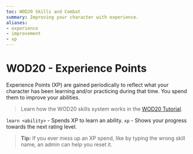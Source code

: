 ```yaml
---
toc: WOD20 Skills and Combat
summary: Improving your character with experience.
aliases:
- experience
- improvement
- xp
---
```

# WOD20 - Experience Points

Experience Points (XP) are gained periodically to reflect what your character has been learning and/or practicing during that time.  You spend them to improve your abilities.  

> Learn how the WOD20 skills system works in the [WOD20 Tutorial](/help/wod20).

`learn <ability>` - Spends XP to learn an ability.
`xp` - Shows your progress towards the next rating level.

> **Tip:** If you ever mess up an XP spend, like by typing the wrong skill name, an admin can help you reset it.

